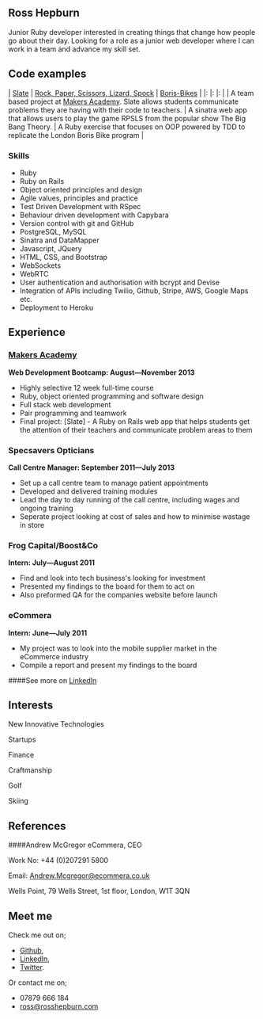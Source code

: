 Ross Hepburn
--

Junior Ruby developer interested in creating things that change how people go about their day. Looking for a role as a junior web developer where I can work in a team and advance my skill set.

Code examples
--

| [Slate](https://github.com/RossHepburn/slate-1) | [Rock, Paper, Scissors, Lizard, Spock](https://github.com/RossHepburn/Rock-Paper-Scissors/tree/master) | [Boris-Bikes](https://github.com/RossHepburn/Boris-Bikes) |
|: |: |: |
| A team based project at [Makers Academy](makersacademy.com). Slate allows students communicate problems they are having with their code to teachers.  | A sinatra web app that allows users to play the game RPSLS from the popular show The Big Bang Theory.  | A Ruby exercise that focuses on OOP powered by TDD to replicate the London Boris Bike program |

### Skills

- Ruby
- Ruby on Rails
- Object­ oriented principles and design
- Agile values, principles and practice
- Test Driven Development with RSpec
- Behaviour driven development with Capybara
- Version control with git and GitHub
- PostgreSQL, MySQL
- Sinatra and DataMapper
- Javascript, JQuery
- HTML, CSS, and Bootstrap
- WebSockets
- WebRTC
- User authentication and authorisation with bcrypt and Devise
- Integration of APIs including Twilio, Github, Stripe, AWS, Google Maps etc.
- Deployment to Heroku


Experience
---------------
### [Makers Academy](makersacademy.com)
**Web Development Bootcamp: August&mdash;November 2013**

  - Highly selective 12 week full-time course
  - Ruby, object oriented programming and software design
  - Full stack web development
  - Pair programming and teamwork
  - Final project: [Slate] - A Ruby on Rails web app that helps students get the attention of their teachers and communicate problem areas to them

### Specsavers Opticians
**Call Centre Manager: September 2011&mdash;July 2013**

  - Set up a call centre team to manage patient appointments
  - Developed and delivered training modules
  - Lead the day to day running of the call centre, including wages and ongoing training
  - Seperate project looking at cost of sales and how to minimise wastage in store

### Frog Capital/Boost&Co
**Intern: July&mdash;August 2011**

  - Find and look into tech business's looking for investment
  - Presented my findings to the board for them to act on
  - Also preformed QA for the companies website before launch

### eCommera
**Intern: June&mdash;July 2011**

  - My project was to look into the mobile supplier market in the eCommerce industry
  - Compile a report and present my findings to the board

####See more on [LinkedIn](uk.linkedin.com/in/rosshepburn/)

Interests
---------

New Innovative Technologies

Startups

Finance

Craftmanship

Golf

Skiing

References
-------
####Andrew McGregor
eCommera, CEO

Work No: +44 (0)207291 5800

Email: Andrew.Mcgregor@ecommera.co.uk



Wells Point, 79 Wells Street, 1st floor, London, W1T 3QN



Meet me
-------
Check me out on;
- [Github](https://github.com/RossHepburn),
- [LinkedIn](uk.linkedin.com/in/rosshepburn/),
- [Twitter](https://twitter.com/_rosshepburn).

Or contact me on;
- 07879 666 184
- ross@rosshepburn.com
